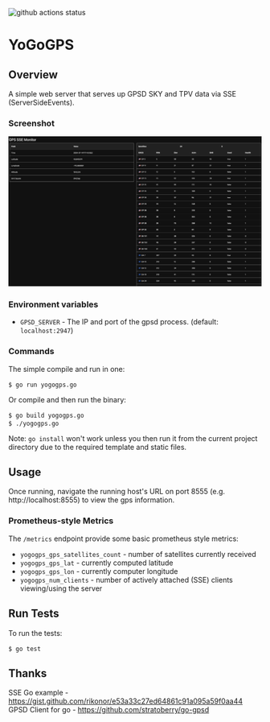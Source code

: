 ![github actions status](https://github.com/swilcox/yogogps/actions/workflows/go.yml/badge.svg)

YoGoGPS
=======

## Overview

A simple web server that serves up GPSD SKY and TPV data via SSE (ServerSideEvents).

### Screenshot

![screenshot](./assets/screenshot.jpg)

### Environment variables
- `GPSD_SERVER` - The IP and port of the gpsd process. (default: `localhost:2947`)

### Commands

The simple compile and run in one:

```shell
$ go run yogogps.go
```

Or compile and then run the binary:

```shell
$ go build yogogps.go
$ ./yogogps.go
```

Note: `go install` won't work unless you then run it from the current project directory due to the required template and static files.

## Usage

Once running, navigate the running host's URL on port 8555 (e.g. http://localhost:8555) to view the gps information.

### Prometheus-style Metrics

The `/metrics` endpoint provide some basic prometheus style metrics:

* `yogogps_gps_satellites_count` - number of satellites currently received
* `yogogps_gps_lat` - currently computed latitude
* `yogogps_gps_lon` - currently computer longitude
* `yogogps_num_clients` - number of actively attached (SSE) clients viewing/using the server

## Run Tests

To run the tests:

```shell
$ go test
```

## Thanks
SSE Go example - https://gist.github.com/rikonor/e53a33c27ed64861c91a095a59f0aa44
GPSD Client for go - https://github.com/stratoberry/go-gpsd
